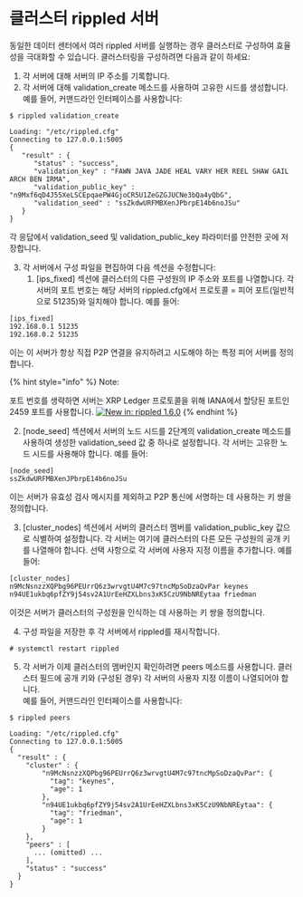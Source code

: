 # 클러스터 rippled 서버

동일한 데이터 센터에서 여러 rippled 서버를 실행하는 경우 클러스터로 구성하여 효율성을 극대화할 수 있습니다. 클러스터링을 구성하려면 다음과 같이 하세요:

1. 각 서버에 대해 서버의 IP 주소를 기록합니다.
2. 각 서버에 대해 validation\_create 메소드를 사용하여 고유한 시드를 생성합니다.\
   예를 들어, 커맨드라인 인터페이스를 사용합니다:

```
$ rippled validation_create

Loading: "/etc/rippled.cfg"
Connecting to 127.0.0.1:5005
{
   "result" : {
      "status" : "success",
      "validation_key" : "FAWN JAVA JADE HEAL VARY HER REEL SHAW GAIL ARCH BEN IRMA",
      "validation_public_key" : "n9Mxf6qD4J55XeLSCEpqaePW4GjoCR5U1ZeGZGJUCNe3bQa4yQbG",
      "validation_seed" : "ssZkdwURFMBXenJPbrpE14b6noJSu"
   }
}
```

각 응답에서 validation\_seed 및 validation\_public\_key 파라미터를 안전한 곳에 저장합니다.

3. 각 서버에서 구성 파일을 편집하여 다음 섹션을 수정합니다:
   1. \[ips\_fixed] 섹션에 클러스터의 다른 구성원의 IP 주소와 포트를 나열합니다. 각 서버의 포트 번호는 해당 서버의 rippled.cfg에서 프로토콜 = 피어 포트(일반적으로 51235)와 일치해야 합니다. 예를 들어:

```
[ips_fixed]
192.168.0.1 51235
192.168.0.2 51235
```

이는 이 서버가 항상 직접 P2P 연결을 유지하려고 시도해야 하는 특정 피어 서버를 정의합니다.

{% hint style="info" %}
Note:

포트 번호를 생략하면 서버는 XRP Ledger 프로토콜을 위해 IANA에서 할당된 포트인 2459 포트를 사용합니다. [![New in: rippled 1.6.0](https://img.shields.io/badge/New%20in-rippled%201.6.0-blue.svg)](https://github.com/ripple/rippled/releases/tag/1.6.0)
{% endhint %}

2. \[node\_seed] 섹션에서 서버의 노드 시드를 2단계의 validation\_create 메소드를 사용하여 생성한 validation\_seed 값 중 하나로 설정합니다. 각 서버는 고유한 노드 시드를 사용해야 합니다. 예를 들어:

```
[node_seed]
ssZkdwURFMBXenJPbrpE14b6noJSu
```

이는 서버가 유효성 검사 메시지를 제외하고 P2P 통신에 서명하는 데 사용하는 키 쌍을 정의합니다.

3. \[cluster\_nodes] 섹션에서 서버의 클러스터 멤버를 validation\_public\_key 값으로 식별하여 설정합니다. 각 서버는 여기에 클러스터의 다른 모든 구성원의 공개 키를 나열해야 합니다. 선택 사항으로 각 서버에 사용자 지정 이름을 추가합니다. 예를 들어:

```
[cluster_nodes]
n9McNsnzzXQPbg96PEUrrQ6z3wrvgtU4M7c97tncMpSoDzaQvPar keynes
n94UE1ukbq6pfZY9j54sv2A1UrEeHZXLbns3xK5CzU9NbNREytaa friedman
```

이것은 서버가 클러스터의 구성원을 인식하는 데 사용하는 키 쌍을 정의합니다.

4. 구성 파일을 저장한 후 각 서버에서 rippled를 재시작합니다.

```
# systemctl restart rippled
```

5. 각 서버가 이제 클러스터의 멤버인지 확인하려면 peers 메소드를 사용합니다. 클러스터 필드에 공개 키와 (구성된 경우) 각 서버의 사용자 지정 이름이 나열되어야 합니다.\
   예를 들어, 커맨드라인 인터페이스를 사용합니다:

```
$ rippled peers

Loading: "/etc/rippled.cfg"
Connecting to 127.0.0.1:5005
{
  "result" : {
    "cluster" : {
        "n9McNsnzzXQPbg96PEUrrQ6z3wrvgtU4M7c97tncMpSoDzaQvPar": {
          "tag": "keynes",
          "age": 1
        },
        "n94UE1ukbq6pfZY9j54sv2A1UrEeHZXLbns3xK5CzU9NbNREytaa": {
          "tag": "friedman",
          "age": 1
        }
    },
    "peers" : [
      ... (omitted) ...
    ],
    "status" : "success"
  }
}
```

